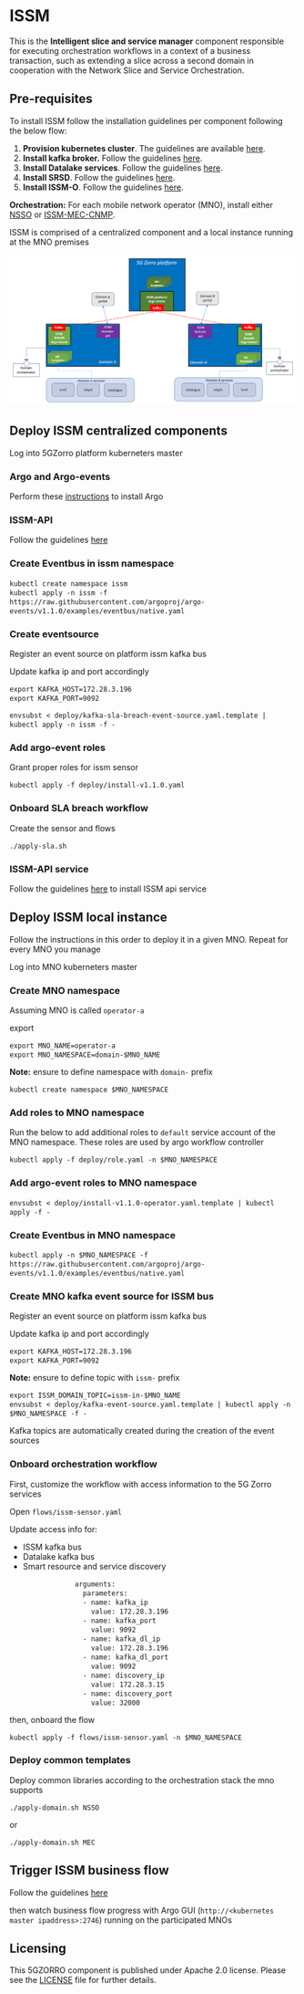 # ISSM

This is the __Intelligent slice and service manager__ component responsible for executing orchestration workflows in a context of a business transaction, such as extending a slice across a second domain in cooperation with the Network Slice and Service Orchestration.

## Pre-requisites

To install ISSM follow the installation guidelines per component following the below flow:
1. **Provision kubernetes cluster**. The guidelines are available [here](docs/kubernetes.md).
2. **Install kafka broker.** Follow the guidelines [here](docs/kafka.md).
3. **Install Datalake services**. Follow the guidelines [here](https://github.com/5GZORRO/datalake).
4. **Install SRSD**. Follow the guidelines [here](https://github.com/5GZORRO/Smart-Resource-and-Service-Discovery-application/tree/main/demo_June_21).
5. **Install ISSM-O**. Follow the guidelines [here](https://github.com/5GZORRO/issm-optimizer).

**Orchestration:**
For each mobile network operator (MNO), install either [NSSO](https://github.com/5GZORRO/nsso) or [ISSM-MEC-CNMP](https://github.com/5GZORRO/issm-mec-cnmp).

ISSM is comprised of a centralized component and a local instance running at the MNO premises

![Testbed](images/issm-distributed-0.5.png)


## Deploy ISSM centralized components

Log into 5GZorro platform kuberneters master

### Argo and Argo-events

Perform these [instructions](./docs/argo.md) to install Argo

### ISSM-API

Follow the guidelines [here](./api/README.md)

### Create Eventbus in issm namespace

```
kubectl create namespace issm
kubectl apply -n issm -f https://raw.githubusercontent.com/argoproj/argo-events/v1.1.0/examples/eventbus/native.yaml
```

### Create eventsource

Register an event source on platform issm kafka bus

Update kafka ip and port accordingly

```
export KAFKA_HOST=172.28.3.196
export KAFKA_PORT=9092
```

```
envsubst < deploy/kafka-sla-breach-event-source.yaml.template | kubectl apply -n issm -f -
```

### Add argo-event roles

Grant proper roles for issm sensor

```
kubectl apply -f deploy/install-v1.1.0.yaml
```

### Onboard SLA breach workflow

Create the sensor and flows

```
./apply-sla.sh
```

### ISSM-API service

Follow the guidelines [here](api/README.md) to install ISSM api service

## Deploy ISSM local instance

Follow the instructions in this order to deploy it in a given MNO. Repeat for every MNO you manage

Log into MNO kuberneters master

### Create MNO namespace

Assuming MNO is called `operator-a`

export

```
export MNO_NAME=operator-a
export MNO_NAMESPACE=domain-$MNO_NAME
```

**Note:** ensure to define namespace with `domain-` prefix

```
kubectl create namespace $MNO_NAMESPACE
```

### Add roles to MNO namespace

Run the below to add additional roles to `default` service account of the MNO namespace. These roles are used by argo workflow controller

```
kubectl apply -f deploy/role.yaml -n $MNO_NAMESPACE
```

### Add argo-event roles to MNO namespace

```
envsubst < deploy/install-v1.1.0-operator.yaml.template | kubectl apply -f -
```

### Create Eventbus in MNO namespace

```
kubectl apply -n $MNO_NAMESPACE -f https://raw.githubusercontent.com/argoproj/argo-events/v1.1.0/examples/eventbus/native.yaml
```

### Create MNO kafka event source for ISSM bus

Register an event source on platform issm kafka bus

Update kafka ip and port accordingly

```
export KAFKA_HOST=172.28.3.196
export KAFKA_PORT=9092
```

**Note:** ensure to define topic with `issm-` prefix

```
export ISSM_DOMAIN_TOPIC=issm-in-$MNO_NAME
envsubst < deploy/kafka-event-source.yaml.template | kubectl apply -n $MNO_NAMESPACE -f -
```

Kafka topics are automatically created during the creation of the event sources


### Onboard orchestration workflow

First, customize the workflow with access information to the 5G Zorro services

Open `flows/issm-sensor.yaml`

Update access info for:

* ISSM kafka bus
* Datalake kafka bus
* Smart resource and service discovery

```
                arguments:
                  parameters:
                  - name: kafka_ip
                    value: 172.28.3.196
                  - name: kafka_port
                    value: 9092
                  - name: kafka_dl_ip
                    value: 172.28.3.196
                  - name: kafka_dl_port
                    value: 9092
                  - name: discovery_ip
                    value: 172.28.3.15
                  - name: discovery_port
                    value: 32000
```

then, onboard the flow

```
kubectl apply -f flows/issm-sensor.yaml -n $MNO_NAMESPACE
```

### Deploy common templates

Deploy common libraries according to the orchestration stack the mno supports

```
./apply-domain.sh NSSO
```

or

```
./apply-domain.sh MEC
```

## Trigger ISSM business flow

Follow the guidelines [here](./api/README.md#api)

then watch business flow progress with Argo GUI (`http://<kubernetes master ipaddress>:2746`) running on the participated MNOs

## Licensing

This 5GZORRO component is published under Apache 2.0 license. Please see the [LICENSE](./LICENSE) file for further details.